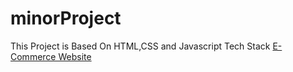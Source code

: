 # minorProject
This Project is Based On HTML,CSS and Javascript Tech Stack
[E-Commerce Website](https://tanushka11.github.io/minorProject/)
